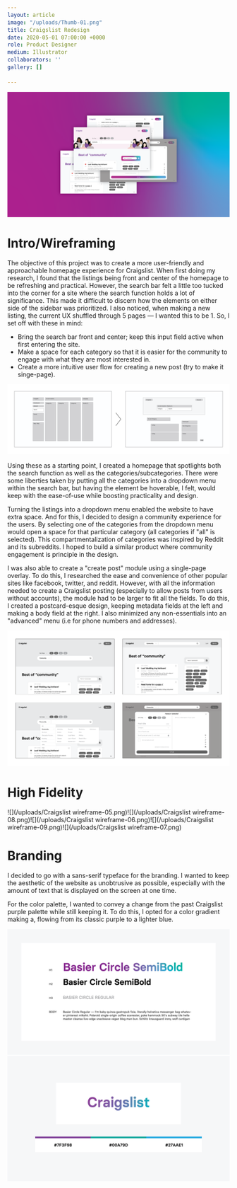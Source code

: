 ```yaml
---
layout: article
image: "/uploads/Thumb-01.png"
title: Craigslist Redesign
date: 2020-05-01 07:00:00 +0000
role: Product Designer
medium: Illustrator
collaborators: ''
gallery: []

---
```

![](/uploads/Thumb-01.png)

# Intro/Wireframing

The objective of this project was to create a more user-friendly and approachable homepage experience for Craigslist. When first doing my research, I found that the listings being front and center of the homepage to be refreshing and practical. However, the search bar felt a little too tucked into the corner for a site where the search function holds a lot of significance. This made it difficult to discern how the elements on either side of the sidebar was prioritized. I also noticed, when making a new listing, the current UX shuffled through 5 pages — I wanted this to be 1. So, I set off with these in mind:

* Bring the search bar front and center; keep this input field active when first entering the site.
* Make a space for each category so that it is easier for the community to engage with what they are most interested in.
* Create a more intuitive user flow for creating a new post (try to make it singe-page).

![](/uploads/WireframeInitial2-01.png)

Using these as a starting point, I created a homepage that spotlights both the search function as well as the categories/subcategories. There were some liberties taken by putting all the categories into a dropdown menu within the search bar, but having the element be hoverable, I felt, would keep with the ease-of-use while boosting practicality and design.

Turning the listings into a dropdown menu enabled the website to have extra space. And for this, I decided to design a community experience for the users. By selecting one of the categories from the dropdown menu would open a space for that particular category (all categories if "all" is selected). This compartmentalization of categories was inspired by Reddit and its subreddits. I hoped to build a similar product where community engagement is principle in the design.

I was also able to create a "create post" module using a single-page overlay. To do this, I researched the ease and convenience of other popular sites like facebook, twitter, and reddit. However, with all the information needed to create a Craigslist posting (especially to allow posts from users without accounts), the module had to be larger to fit all the fields. To do this, I created a postcard-esque design, keeping metadata fields at the left and making a body field at the right. I also minimized any non-essentials into an "advanced" menu (i.e for phone numbers and addresses).

![](/uploads/Untitled-2-01.png)

# High Fidelity

![](/uploads/Craigslist wireframe-05.png)![](/uploads/Craigslist wireframe-08.png)![](/uploads/Craigslist wireframe-06.png)![](/uploads/Craigslist wireframe-09.png)![](/uploads/Craigslist wireframe-07.png)

# Branding

I decided to go with a sans-serif typeface for the branding. I wanted to keep the aesthetic of the website as unobtrusive as possible, especially with the amount of text that is displayed on the screen at one time.

For the color palette, I wanted to convey a change from the past Craigslist purple palette while still keeping it. To do this, I opted for a color gradient making a, flowing from its classic purple to a lighter blue.

![](/uploads/Branding-01.png)![](/uploads/Branding-02.png)